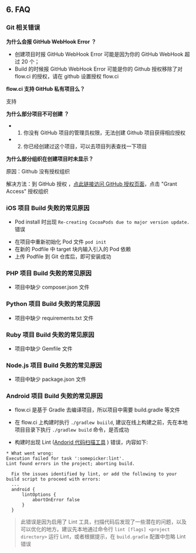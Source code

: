 ## 6. FAQ

### Git 相关错误

**为什么会报 GitHub WebHook Error ？**

- 创建项目时报 GitHub WebHook Error 可能是因为你的 GitHub WebHook 超过 20 个；
- Build 的时候报 GitHub WebHook Error 可能是你的 Github 授权移除了对 flow.ci 的授权，请在 github 设置授权 flow.ci 

**flow.ci 支持 GitHub 私有项目么？**

支持

**为什么部分项目不可创建 ？**

- 1. 你没有 GitHub 项目的管理员权限，无法创建 Github 项目获得相应授权
- 2. 你已经创建过这个项目，可以去项目列表查找一下项目 


**为什么部分组织在创建项目时未显示？**

原因：Github 没有授权组织

解决方法：到 GitHub 授权 ，[点此链接访问 GitHub 授权页面](https://github.com/settings/connections/applications/afcc2596ead856d71b16)，点击 "Grant Access" 授权组织


### iOS 项目 Build 失败的常见原因

- Pod install 时出现 `Re-creating CocoaPods due to major version update.` 错误
 * 在项目中重新初始化 Pod 文件 `pod init` 
 * 在新的 Podfile 中 target 块内输入引入的 Pod 依赖
 * 上传 Podfile 到 Git 仓库后，即可安装成功


### PHP 项目 Build 失败的常见原因

- 项目中缺少 composer.json 文件



### Python 项目 Build 失败的常见原因

- 项目中缺少 requirements.txt 文件


### Ruby 项目 Build 失败的常见原因

- 项目中缺少 Gemfile 文件


### Node.js 项目 Build 失败的常见原因

- 项目中缺少 package.json 文件


### Android 项目 Build 失败的常见原因

- flow.ci 是基于 Gradle 去编译项目，所以项目中需要 build.gradle 等文件

- 在 flow.ci 上构建时执行 `./gradlew buiild`, 建议在线上构建之前，先在本地项目目录下执行 `./gradlew build` 命令，是否成功

- 构建时出现 Lint ([Andorid 代码扫描工具](https://developer.android.com/studio/write/lint.html) ) 错误，内容如下:

```
* What went wrong:
Execution failed for task ':somepicker:lint'.
Lint found errors in the project; aborting build.

  Fix the issues identified by lint, or add the following to your build script to proceed with errors:
  ...
  android {
      lintOptions {
          abortOnError false
      }
  }
```

   > 此错误是因为启用了 Lint 工具，扫描代码后发现了一些潜在的问题，以及可以优化的地方。建议先本地通过命令行 `lint [flags] <project directory>` 运行 Lint，或者根据提示，在 `build.gradle` 配置中忽略 Lint 错误

